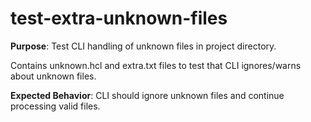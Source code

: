# test-extra-unknown-files

**Purpose**: Test CLI handling of unknown files in project directory.

Contains unknown.hcl and extra.txt files to test that CLI ignores/warns about unknown files.

**Expected Behavior**: CLI should ignore unknown files and continue processing valid files.
